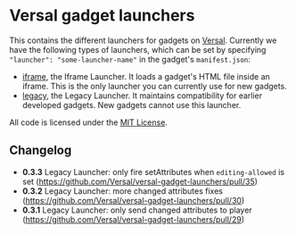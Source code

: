 # Versal gadget launchers

This contains the different launchers for gadgets on [Versal](versal.com). Currently we have the following types of launchers, which can be set by specifying `"launcher": "some-launcher-name"` in the gadget's `manifest.json`:

- [iframe](iframe-launcher), the Iframe Launcher. It loads a gadget's HTML file inside an iframe. This is the only launcher you can currently use for new gadgets.
- [legacy](legacy-launcher), the Legacy Launcher. It maintains compatibility for earlier developed gadgets. New gadgets cannot use this launcher.

All code is licensed under the [MIT License](LICENSE).

## Changelog
- **0.3.3** Legacy Launcher: only fire setAttributes when `editing-allowed` is set (https://github.com/Versal/versal-gadget-launchers/pull/35)
- **0.3.2** Legacy Launcher: more changed attributes fixes (https://github.com/Versal/versal-gadget-launchers/pull/30)
- **0.3.1** Legacy Launcher: only send changed attributes to player (https://github.com/Versal/versal-gadget-launchers/pull/29)
